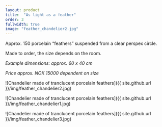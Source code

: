 ```yaml
---
layout: product
title:  "As light as a feather"
order: 3
fullwidth: true
image: "feather_chandelier2.jpg"
---
```


Approx. 150 porcelain “feathers” suspended from a clear perspex circle.

Made to order, the size depends on the room.

*Example dimensions: approx. 60 x 40 cm*

*Price approx. NOK 15000 dependent on size*

![Chandelier made of tranclucent porcelain feathers]({{ site.github.url }}/img/feather_chandelier2.jpg)

![Chandelier made of tranclucent porcelain feathers]({{ site.github.url }}/img/feather_chandelier1.jpg)

![Chandelier made of tranclucent porcelain feathers]({{ site.github.url }}/img/feather_chandelier3.jpg)
